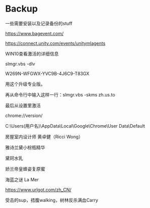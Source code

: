 # Backup
一些需要安装以及记录备份的stuff

https://www.bagevent.com/

https://connect.unity.com/events/unitymlagents

WIN10查看激活的详细信息

slmgr.vbs  -dlv

W269N-WFGWX-YVC9B-4J6C9-T83GX

用这个升级专业版。

再从命令行中输入这样一行：slmgr.vbs -skms zh.us.to

最后从设置里激活

chrome://version/

C:\Users\(用户名)\AppData\Local\Google\Chrome\User Data\Default

房屋室内设计师 黄卓健（Ricci Wong）

雅诗兰黛小棕瓶精华

黛珂水乳

娇兰帝皇蜂姿复原蜜

海蓝之谜 La Mer

https://www.urlgot.com/zh_CN/


受击的sup，捂腹walking，树林反杀满血Carry
